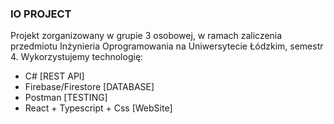### IO PROJECT
Projekt zorganizowany w grupie 3 osobowej, w ramach zaliczenia przedmiotu Inżynieria Oprogramowania na Uniwersytecie Łódzkim, semestr 4.
Wykorzystujemy technologię:
  - C#                        [REST API]
  - Firebase/Firestore        [DATABASE]
  - Postman                   [TESTING]
  - React + Typescript + Css  [WebSite]
